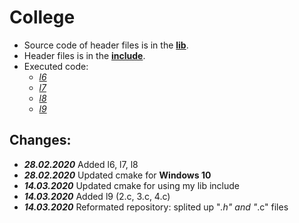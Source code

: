 # College

 * Source code of header files is in the [**lib**](https://github.com/katohawkei/College/blob/master/lib).
 * Header files is in the [**include**](https://github.com/katohawkei/College/blob/master/include).
 * Executed code:
    - [*l6*](https://github.com/katohawkei/College/blob/master/src/term2/l6)
    - [*l7*](https://github.com/katohawkei/College/blob/master/src/term2/l7)
    - [*l8*](https://github.com/katohawkei/College/blob/master/src/term2/l8)
    - [*l9*](https://github.com/katohawkei/College/blob/master/src/term2/l9/README.md)


## Changes:
  * ***28.02.2020***     Added l6, l7, l8
  * ***28.02.2020***     Updated cmake for **Windows 10**
  * ***14.03.2020***     Updated cmake for using my lib include
  * ***14.03.2020***     Added l9 (2.c, 3.c, 4.c)
  * ***14.03.2020***     Reformated repository: splited up "*.h" and "*.c" files
